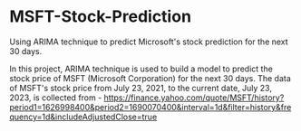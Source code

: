 # MSFT-Stock-Prediction
Using ARIMA technique to predict Microsoft's stock prediction for the next 30 days.

In this project, ARIMA technique is used to build a model to predict the stock price of MSFT (Microsoft Corporation) for the next 30 days. 
The data of MSFT's stock price from July 23, 2021, to the current date, July 23, 2023, is collected from - 
https://finance.yahoo.com/quote/MSFT/history?period1=1626998400&period2=1690070400&interval=1d&filter=history&frequency=1d&includeAdjustedClose=true
